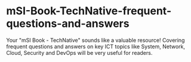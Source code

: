 # mSI-Book-TechNative-frequent-questions-and-answers
Your "mSI Book - TechNative" sounds like a valuable resource! Covering frequent questions and answers on key ICT topics like System, Network, Cloud, Security and DevOps will be very useful for readers. 

